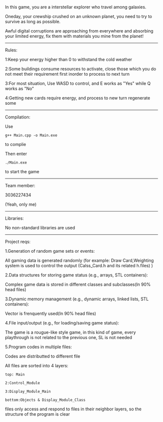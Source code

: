 In this game, you are a interstellar explorer who travel among galaxies.

Oneday, your crewship crushed on an unknown planet, you need to try to survive as long as possible.

Awful digital corruptions are approaching from everywhere and absorbing your limited energy, fix them with materials you mine from the planet!

----------------------------------------------------

Rules:

  1:Keep your energy higher than 0 to withstand the cold weather
  
  2:Some buildings consume resources to activate, close those which you do not meet their requirement first inorder to process to next turn
  
  3:For most situation, Use WASD to control, and E works as "Yes" while Q works as "No"
  
  4:Getting new cards require energy, and process to new turn regenerate some

----------------------------------------------------

Compilation:

  Use 
  
    g++ Main.cpp -o Main.exe
    
  to complie
  
  Then enter
  
    ./Main.exe
    
  to start the game
  
----------------------------------------------------

Team member:

  3036227434
  
(Yeah, only me)

----------------------------------------------------

Libraries:

  No non-standard libraries are used

----------------------------------------------------

Project reqs:

1.Generation of random game sets or events:

  All gaming data is generated randomly  (for example: Draw Card,Weighting system is used to control the output  (Calss_Card.h and its related h.files)  )

2.Data structures for storing game status (e.g., arrays, STL containers):

  Complex game data is stored in different classes and subclasses(In 90% head files)

3.Dynamic memory management (e.g., dynamic arrays, linked lists, STL containers):

  Vector is frenquently used(In 90% head files)
  
4.File input/output (e.g., for loading/saving game status):

  The game is a rougue-like style game, in this kind of game, every playthrough is not related to the previous one, SL is not needed

  
5.Program codes in multiple files:

  Codes are distributted to different file
  
  All files are sorted into 4 layers:

    top: Main
    
    2:Control_Module
    
    3:Display_Module_Main
    
    bottom:Objects & Display_Module_Class
    
  files only access and respond to files in their neighbor layers, so the structure of the program is clear
